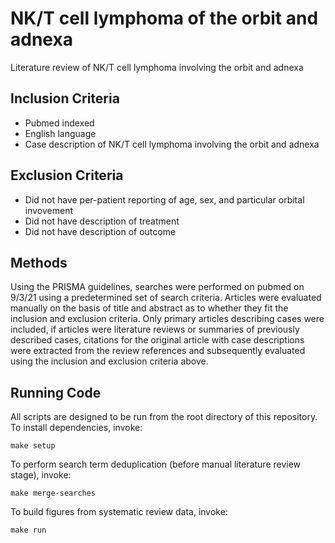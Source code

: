 # NK/T cell lymphoma of the orbit and adnexa
Literature review of NK/T cell lymphoma involving the orbit and adnexa

## Inclusion Criteria

- Pubmed indexed
- English language
- Case description of NK/T cell lymphoma involving the orbit and adnexa

## Exclusion Criteria

- Did not have per-patient reporting of age, sex, and particular orbital invovement
- Did not have description of treatment
- Did not have description of outcome

## Methods

Using the PRISMA guidelines, searches were performed on pubmed on 9/3/21 using a predetermined
set of search criteria. Articles were evaluated manually on the basis of title and abstract as to
whether they fit the inclusion and exclusion criteria. Only primary articles describing cases were
included, if articles were literature reviews or summaries of previously described cases, citations
for the original article with case descriptions were extracted from the review references and
subsequently evaluated using the inclusion and exclusion criteria above.

## Running Code
All scripts are designed to be run from the root directory of this repository. To install
dependencies, invoke:

    make setup

To perform search term deduplication (before manual literature review stage), invoke:

    make merge-searches

To build figures from systematic review data, invoke:

    make run
